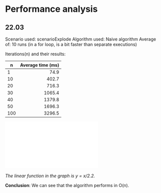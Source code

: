 # Performance analysis

## 22.03

Scenario used: scenarioExplode
Algorithm used: Naive algorithm
Average of: 10 runs (in a for loop, is a bit faster than separate executions)

Iterations(n) and their results:

|  n  | Average time (ms) |
|-----|------------------:|
| 1   | 74.9              |
| 10  | 402.7             |
| 20  | 716.3             |
| 30  | 1065.4            |
| 40  | 1379.8            |
| 50  | 1696.3            |
| 100 | 3296.5            |

![](img/naive-explode-plot.img?raw=true)

_The linear function in the graph is y = x/2.2._

**Conclusion**: We can see that the algorithm performs in O(n).
